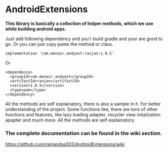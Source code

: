 # AndroidExtensions

<b>This library is basically a collection of helper methods, which we use while building android apps.</b>


Just add following dependency and you'r build gradle and your are good to go. Or you can just copy paste the method or class.
```
implementation 'com.menasr.andyext:ranjan:1.0.5'
```
Or
```
<dependency>
  <groupId>com.menasr.andyext</groupId>
  <artifactId>ranjan</artifactId>
  <version>1.0.5</version>
  <type>pom</type>
</dependency>
```

All the methods are self explainatory, there is also a sample in it. For better understanding of the project. Some functions like,
there are tons of other functions and features, like lazy loading adapter, recycler view intialization apapter and much more. All the methods are self explainatory.


### The complete documentation can be found in the wiki section.
https://github.com/ranjandas503/AndroidExtensions/wiki
